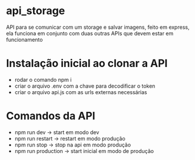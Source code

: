 # api_storage
API para se comunicar com um storage e salvar imagens, feito em express,
ela funciona em conjunto com duas outras APIs que devem estar em funcionamento 

# Instalação inicial ao clonar a API
 * rodar o comando npm i
 * criar o arquivo .env com a chave para decodificar o token 
 * criar o arquivo api.js com as urls externas necessárias 

# Comandos da API
 * npm run dev -> start em modo dev
 * npm run restart -> restart em modo produção
 * npm run stop -> stop na api em modo produção 
 * npm run production -> start inicial em modo de produção